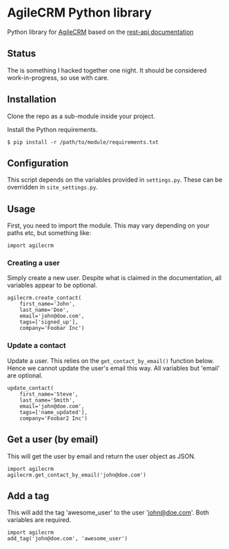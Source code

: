 # AgileCRM Python library
Python library for [AgileCRM](https://www.agilecrm.com/) based on the [rest-api documentation](https://github.com/agilecrm/rest-api)

## Status
The is something I hacked together one night. It should be considered work-in-progress, so use with care.

## Installation
Clone the repo as a sub-module inside your project.

Install the Python requirements.

    $ pip install -r /path/to/module/requirements.txt

## Configuration
This script depends on the variables provided in `settings.py`. These can be overridden in `site_settings.py`.


## Usage
First, you need to import the module. This may vary depending on your paths etc, but something like:

    import agilecrm

### Creating a user
Simply create a new user. Despite what is claimed in the documentation, all variables appear to be optional.

    agilecrm.create_contact(
        first_name='John',
        last_name='Doe',
        email='john@doe.com',
        tags=['signed_up'],
        company='Foobar Inc')

### Update a contact
Update a user. This relies on the `get_contact_by_email()` function below. Hence we cannot update the user's email this way. All variables but 'email' are optional.

    update_contact(
        first_name='Steve',
        last_name='Smith',
        email='john@doe.com',
        tags=['name_updated'],
        company='Foobar2 Inc')


## Get a user (by email)
This will get the user by email and return the user object as JSON.


    import agilecrm
    agilecrm.get_contact_by_email('john@doe.com')

## Add a tag
This will add the tag 'awesome_user' to the user 'john@doe.com'. Both variables are required.

    import agilecrm
    add_tag('john@doe.com', 'awesome_user')
